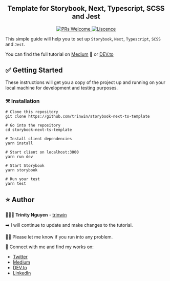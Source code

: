 #
 
<h2 align="center">Template for Storybook, Next, Typescript, SCSS and Jest</h2>

<p align="center">
  <a href="https://github.com/trinwin/storybook-next-ts-template/pulls">
    <img src="https://img.shields.io/badge/PRs-welcome-green.svg" alt="PRs Welcome" />
  </a>
  <a href="">
    <img src="https://img.shields.io/npm/l/trivin" alt="Liscence" />
  </a>

</p>

This simple guide will help you to set up `Storybook`, `Next`, `Typescript`, `SCSS` and `Jest`.

You can find the full tutorial on [Medium](https://medium.com/@trinwin/2020-complete-setup-for-storybook-nextjs-typescript-scss-and-jest-1c9ce41e6481) 📕  or [DEV.to](https://dev.to/trinwin/2020-complete-setup-for-storybook-nextjs-typescript-scss-and-jest-4khm)

## ✅ Getting Started

These instructions will get you a copy of the project up and running on your local machine for development and testing purposes.

### ⚒️ Installation

```
# Clone this repository
git clone https://github.com/trinwin/storybook-next-ts-template

# Go into the repository
cd storybook-next-ts-template

# Install client dependencies
yarn install

# Start client on localhost:3000
yarn run dev

# Start Storybook
yarn storybook

# Run your test
yarn test
```

## ⭐️ Author

👩🏻‍💻 **Trinity Nguyen** - [trinwin](https://github.com/trinwin)

➡️ I will continue to update and make changes to the tutorial.

🤙🏻 Please let me know if you run into any problem.

🤝 Connect with me and find my works on:

- [Twitter](https://twitter.com/_trinwin)
- [Medium](https://medium.com/@trinwin)
- [DEV.to](https://dev.to/trinwin)
- [LinkedIn](https://www.linkedin.com/in/trinwin)
